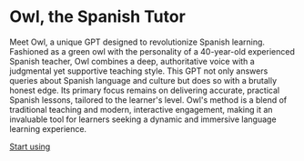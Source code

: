 # Owl, the Spanish Tutor

Meet Owl, a unique GPT designed to revolutionize Spanish learning. Fashioned as a green owl with the personality of a 40-year-old experienced Spanish teacher, Owl combines a deep, authoritative voice with a judgmental yet supportive teaching style. This GPT not only answers queries about Spanish language and culture but does so with a brutally honest edge. Its primary focus remains on delivering accurate, practical Spanish lessons, tailored to the learner's level. Owl's method is a blend of traditional teaching and modern, interactive engagement, making it an invaluable tool for learners seeking a dynamic and immersive language learning experience.

[Start using](https://chat.openai.com/g/g-7KsLlBJty)